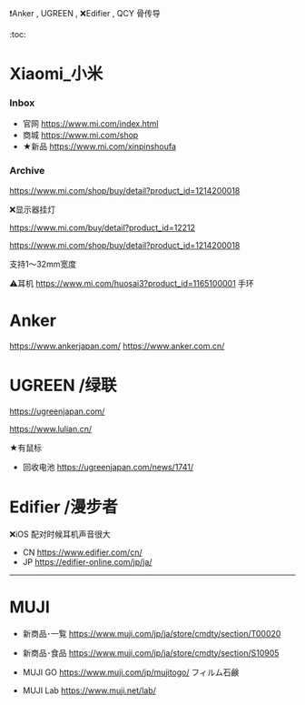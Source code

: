 ❗Anker , UGREEN , ❌Edifier , QCY
骨传导

:toc:


# Xiaomi_小米

### Inbox

- 官网 https://www.mi.com/index.html
- 商城 https://www.mi.com/shop
- ★新品 https://www.mi.com/xinpinshoufa

### Archive

https://www.mi.com/shop/buy/detail?product_id=1214200018

❌显示器挂灯


https://www.mi.com/buy/detail?product_id=12212

https://www.mi.com/shop/buy/detail?product_id=1214200018

支持1〜32mm宽度


⚠️耳机
https://www.mi.com/huosai3?product_id=1165100001
手环

# Anker

https://www.ankerjapan.com/
https://www.anker.com.cn/

# UGREEN /绿联

https://ugreenjapan.com/


https://www.lulian.cn/


★有鼠标

- 回收电池
  https://ugreenjapan.com/news/1741/

# Edifier /漫步者

❌iOS 配对时候耳机声音很大

- CN
  https://www.edifier.com/cn/
- JP
  https://edifier-online.com/jp/ja/

---

# MUJI

- 新商品･一覧
  https://www.muji.com/jp/ja/store/cmdty/section/T00020

- 新商品･食品
  https://www.muji.com/jp/ja/store/cmdty/section/S10905

- MUJI GO
  https://www.muji.com/jp/mujitogo/
  フィルム石鹸

- MUJI Lab
  https://www.muji.net/lab/
